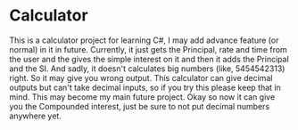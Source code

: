# Calculator
This is a calculator project for learning C#, I may add advance feature (or normal) in it in future.
Currently, it just gets the Principal, rate and time from the user and the gives the simple interest on it and then it adds the Principal and the SI.
And sadly, it doesn't calculates big numbers (like, 5454542313) right.
So it may give you wrong output.
This calculator can give decimal outputs but can't take decimal inputs, so if you try this please keep that in mind.
This may become my main future project.
Okay so now it can give you the Compounded interest, just be sure to not put decimal numbers anywhere yet.
